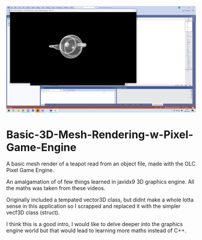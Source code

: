 ![alt text](https://github.com/Max4nd/Basic-3D-Mesh-Rendering-w-Pixel-Game-Engine/blob/master/キャプチャー.PNG)
# Basic-3D-Mesh-Rendering-w-Pixel-Game-Engine
A basic mesh render of a teapot read from an object file, made with the OLC Pixel Game Engine.

An amalgamation of of few things learned in javidx9 3D graphics engine.
All the maths was taken from these videos.

Originally included a tempated vector3D class, but didnt make a whole lotta sense in this application so I scrapped and replaced it with the simpler vecf3D class (struct).

I think this is a good intro, I would like to delve deeper into the graphics engine world but that would lead to learning more maths instead of C++.
